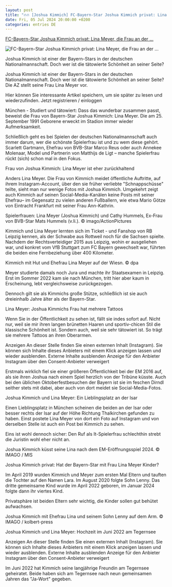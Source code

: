 ```yaml
---
layout: post
title: "🔥🔥 [Joshua Kimmich] FC-Bayern-Star Joshua Kimmich privat: Lina Meyer, die Frau an der ..."
date: Fri, 05 Jul 2024 20:00:00 +0200
categories: entries DE
---
```

[FC-Bayern-Star Joshua Kimmich privat: Lina Meyer, die Frau an der ...](https://www.abendzeitung-muenchen.de/promis/fc-bayern-star-joshua-kimmich-privat-lina-meyer-die-frau-an-der-seite-des-dfb-spielers-art-460701)

![FC-Bayern-Star Joshua Kimmich privat: Lina Meyer, die Frau an der ...](https://www.abendzeitung-muenchen.de/storage/image/7/3/3/0/1120337_default_1ACZQZ_oxO2aG.jpg)

Joshua Kimmich ist einer der Bayern-Stars in der deutschen Nationalmannschaft. Doch wer ist die tätowierte Schönheit an seiner Seite?

Joshua Kimmich ist einer der Bayern-Stars in der deutschen Nationalmannschaft. Doch wer ist die tätowierte Schönheit an seiner Seite? Die AZ stellt seine Frau Lina Meyer vor.

Hier können Sie interessante Artikel speichern, um sie später zu lesen und wiederzufinden. Jetzt registrieren / einloggen

München - Studiert und tätowiert: Dass das wunderbar zusammen passt, beweist die Frau von Bayern-Star Joshua Kimmich: Lina Meyer. Die am 25. September 1991 Geborene erweckt im Stadion immer wieder Aufmerksamkeit.

Schließlich geht es bei Spielen der deutschen Nationalmannschaft auch immer darum, wer die schönste Spielerfrau ist und zu wem diese gehört. Scarlett Gartmann, Ehefrau von BVB-Star Marco Reus oder auch Annekee Molenaar, Model und Partnerin von Matthijs de Ligt – manche Spielerfrau rückt (sich) schon mal in den Fokus.

Frau von Joshua Kimmich: Lina Meyer ist eher zurückhaltend

Anders Lina Meyer. Die Frau von Kimmich meidet öffentliche Auftritte, auf ihrem Instagram-Account, über den sie früher verliebte "Schnappschüsse" teilte, sieht man nur wenige Fotos mit Joshua Kimmich. Umgekehrt zeigt auch Kimmich auf seinen Social-Media-Kanälen keine Posts mit seiner Ehefrau– im Gegensatz zu vielen anderen Fußballern, wie etwa Mario Götze von Eintracht Frankfurt mit seiner Frau Ann-Kathrin.

Spielerfrauen: Lina Meyer (Joshua Kimmich) und Cathy Hummels, Ex-Frau von BVB-Star Mats Hummels (v.li.). © imago/ActionPictures

Kimmich und Lina Meyer lernten sich im Ticket - und Fanshop von RB Leipzig kennen, als der Schwabe aus Rottweil noch für die Sachsen spielte. Nachdem der Rechtsverteidiger 2015 aus Leipzig, wohin er ausgeliehen war, und konkret vom VfB Stuttgart zum FC Bayern gewechselt war, führten die beiden eine Fernbeziehung über 400 Kilometer.

Kimmich mit Hut und Ehefrau Lina Meyer auf der Wiesn. © dpa

Meyer studierte damals noch Jura und machte ihr Staatsexamen in Leipzig. Erst im Sommer 2022 kam sie nach München, tritt hier aber kaum in Erscheinung, lebt vergleichsweise zurückgezogen.

Dennoch gilt sie als Kimmichs große Stütze, schließlich ist sie auch dreieinhalb Jahre älter als der Bayern-Star.

Lina Meyer: Joshua Kimmichs Frau hat mehrere Tattoos

Wenn Sie in der Öffentlichkeit zu sehen ist, fällt sie indes sofort auf. Nicht nur, weil sie mir ihren langen brünetten Haaren und sportiv-chicen Stil die klassische Schönheit ist. Sondern auch, weil sie sehr tätowiert ist. So trägt sie mehrere Tattoos an ihren Oberarmen.

Anzeigen An dieser Stelle finden Sie einen externen Inhalt (Instagram). Sie können sich Inhalte dieses Anbieters mit einem Klick anzeigen lassen und wieder ausblenden. Externe Inhalte ausblenden Anzeige für den Anbieter Instagram über den Consent-Anbieter verweigert

Erstmals wirklich fiel sie einer größeren Öffentlichkeit bei der EM 2016 auf, als sie ihren Joshua nach einem Spiel herzlich von der Tribüne küsste. Auch bei den üblichen Oktoberfestbesuchen der Bayern ist sie im feschen Dirndl seither stets mit dabei, aber auch von dort meidet sie Social-Media-Fotos.

Joshua Kimmich und Lina Meyer: Ein Lieblingsplatz an der Isar

Einen Lieblingsplatz in München scheinen die beiden an der Isar oder besser rechts der Isar auf der Höhe Richtung Thalkirchen gefunden zu haben. Einst postete Lina Meyer von dort ein Foto auf Instagram und von derselben Stelle ist auch ein Post bei Kimmich zu sehen.

Eins ist wohl dennoch sicher: Den Ruf als It-Spielerfrau schlechthin strebt die Juristin wohl eher nicht an.

Joshua Kimmich küsst seine Lina nach dem EM-Eröffnungsspiel 2024. © IMAGO / MIS

Joshua Kimmich privat: Hat der Bayern-Star mit Frau Lina Meyer Kinder?

Im April 2019 wurden Kimmich und Meyer zum ersten Mal Eltern und tauften die Tochter auf den Namen Lara. Im August 2020 folgte Sohn Lenny. Das dritte gemeinsame Kind wurde im April 2022 geboren, im Januar 2024 folgte dann ihr viertes Kind.

Privatsphäre ist beiden Eltern sehr wichtig, die Kinder sollen gut behütet aufwachsen.

Joshua Kimmich mit Ehefrau Lina und seinem Sohn Lenny auf dem Arm. © IMAGO / kolbert-press

Joshua Kimmich und Lina Meyer: Hochzeit im Juni 2022 am Tegernsee

Anzeigen An dieser Stelle finden Sie einen externen Inhalt (Instagram). Sie können sich Inhalte dieses Anbieters mit einem Klick anzeigen lassen und wieder ausblenden. Externe Inhalte ausblenden Anzeige für den Anbieter Instagram über den Consent-Anbieter verweigert

Im Juni 2022 hat Kimmich seine langjährige Freundin am Tegernsee geheiratet. Beide haben sich am Tegernsee nach neun gemeinsamen Jahren das "Ja-Wort" gegeben.

